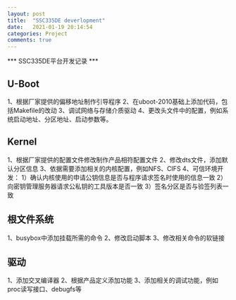 ```yaml
---
layout: post
title:  "SSC335DE deverlopment"
date:   2021-01-19 20:14:54
categories: Project
comments: true
---
```

*** SSC335DE平台开发记录 ***

## U-Boot
1、根据厂家提供的偏移地址制作引导程序
2、在uboot-2010基础上添加代码，包括Makefile的改动
3、调试网络与存储介质驱动
4、更改头文件中的配置，例如系统启动地址、分区地址、启动参数等。

## Kernel
1、根据厂家提供的配置文件修改制作产品相符配置文件
2、修改dts文件，添加默认分区信息
3、依据需要添加相关的内核配置，例如NFS、CIFS
4、可信环境开发：
	1）确认内核使用的申请公钥信息是否与程序请求签名时使用的信息一致
	2）向密钥管理服务器请求公私钥的工具版本是否一致
	3）签名分区是否与验签列表一致

## 根文件系统
1、busybox中添加挂载所需的命令
2、修改启动脚本
3、修改相关命令的软链接

## 驱动
1、添加交叉编译器
2、根据产品定义添加功能
3、添加相关的调试功能，例如proc读写接口、debugfs等


